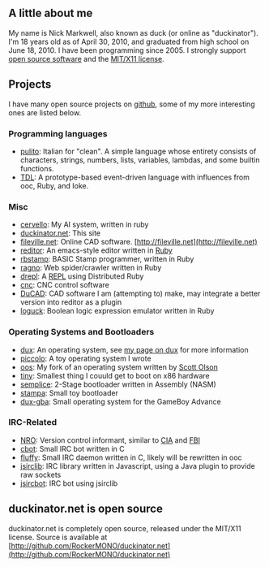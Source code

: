 ## A little about me ##
My name is Nick Markwell, also known as duck (or online as "duckinator"). I'm 18 years old as of April 30, 2010, and graduated from high school on June 18, 2010. I have been programming since 2005. I strongly support [open source software](http://en.wikipedia.org/wiki/Open_source) and the [MIT/X11 license](http://en.wikipedia.org/wiki/MIT_License).

## Projects ##
I have many open source projects on [github](http://github.com/RockerMONO/), some of my more interesting ones are listed below.

### Programming languages ###
- [pulito](http://github.com/RockerMONO/pulito): Italian for "clean". A simple language whose entirety consists of characters, strings, numbers, lists, variables, lambdas, and some builtin functions.
- [TDL](http://github.com/RockerMONO/TDL): A prototype-based event-driven language with influences from ooc, Ruby, and Ioke.

### Misc ###
- [cervello](http://github.com/RockerMONO/cervello): My AI system, written in ruby
- [duckinator.net](http://github.com/RockerMONO/duckinator.net): This site
- [fileville.net](http://github.com/RockerMONO/fileville.net): Online CAD software. [http://fileville.net](http://fileville.net)
- [reditor](http://github.com/RockerMONO/reditor): An emacs-style editor written in [Ruby](http://ruby-lang.org)
- [rbstamp](http://github.com/RockerMONO/rbstamp): BASIC Stamp programmer, written in Ruby
- [ragno](http://github.com/RockerMONO/ragno): Web spider/crawler written in Ruby
- [drepl](http://github.com/RockerMONO/drepl): A [REPL](http://en.wikipedia.org/REPL) using Distributed Ruby
- [cnc](http://github.com/RockerMONO/cnc): CNC control software
- [DuCAD](http://github.com/RockerMONO/DuCAD): CAD software I am (attempting to) make, may integrate a better version into reditor as a plugin
- [loguck](http://github.com/RockerMONO/loguck): Boolean logic expression emulator written in Ruby

### Operating Systems and Bootloaders ###
- [dux](http://github.com/RockerMONO/dux): An operating system, see [my page on dux](/dux) for more information
- [piccolo](http://github.com/RockerMONO/piccolo): A toy operating system I wrote
- [oos](http://github.com/RockerMONO/oos): My fork of an operating system written by [Scott Olson](http://scott-olson.org)
- [tiny](http://github.com/RockerMONO/tiny): Smallest thing I couuld get to boot on x86 hardware
- [semplice](http://github.com/RockerMONO/semplice): 2-Stage bootloader written in Assembly (NASM)
- [stampa](http://github.com/RockerMONO/stampa): Small toy bootloader
- [dux-gba](http://github.com/RockerMONO/dux-gba): Small operating system for the GameBoy Advance

### IRC-Related ###
- [NRO](http://github.com/RockerMONO/nro): Version control informant, similar to [CIA](http://cia.vc) and [FBI](http://fbi.danopia.net)
- [cbot](http://github.com/RockerMONO/cbot): Small IRC bot written in C
- [fluffy](http://github.com/RockerMONO/fluffy): Small IRC daemon written in C, likely will be rewritten in ooc
- [jsirclib](http://github.com/RockerMONO/jsirclib): IRC library written in Javascript, using a Java plugin to provide raw sockets
- [jsircbot](http://github.com/RockerMONO/jsircbot): IRC bot using jsirclib



## duckinator.net is open source ##

duckinator.net is completely open source, released under the MIT/X11 license.
Source is available at [http://github.com/RockerMONO/duckinator.net](http://github.com/RockerMONO/duckinator.net)
